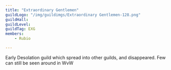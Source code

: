 ```yaml
---
title: "Extraordinary Gentlemen"
guildLogo: "/img/guildimgs/Extraordinary Gentlemen-128.png"
guildHall: 
guildLevel:
guildTag: EXG
members:
    - Rubio

---
```

Early Desolation guild which spread into other guilds, and disappeared. Few can still be seen around in WvW